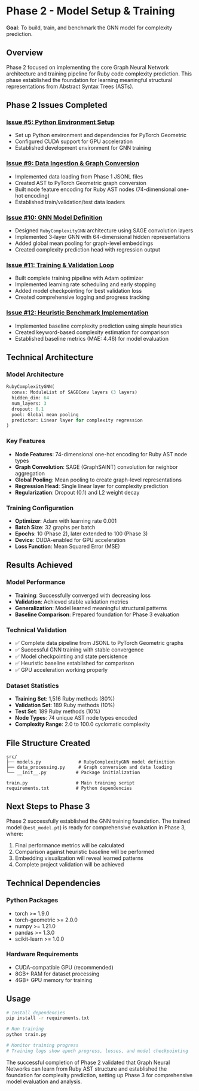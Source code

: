 # Phase 2 - Model Setup & Training

**Goal**: To build, train, and benchmark the GNN model for complexity prediction.

## Overview

Phase 2 focused on implementing the core Graph Neural Network architecture and training pipeline for Ruby code complexity prediction. This phase established the foundation for learning meaningful structural representations from Abstract Syntax Trees (ASTs).

## Phase 2 Issues Completed

### [Issue #5: Python Environment Setup](https://github.com/timlawrenz/jubilant-palm-tree/issues/5)
- Set up Python environment and dependencies for PyTorch Geometric
- Configured CUDA support for GPU acceleration
- Established development environment for GNN training

### [Issue #9: Data Ingestion & Graph Conversion](https://github.com/timlawrenz/jubilant-palm-tree/issues/9)
- Implemented data loading from Phase 1 JSONL files
- Created AST to PyTorch Geometric graph conversion
- Built node feature encoding for Ruby AST nodes (74-dimensional one-hot encoding)
- Established train/validation/test data loaders

### [Issue #10: GNN Model Definition](https://github.com/timlawrenz/jubilant-palm-tree/issues/10)
- Designed `RubyComplexityGNN` architecture using SAGE convolution layers
- Implemented 3-layer GNN with 64-dimensional hidden representations
- Added global mean pooling for graph-level embeddings
- Created complexity prediction head with regression output

### [Issue #11: Training & Validation Loop](https://github.com/timlawrenz/jubilant-palm-tree/issues/11)
- Built complete training pipeline with Adam optimizer
- Implemented learning rate scheduling and early stopping
- Added model checkpointing for best validation loss
- Created comprehensive logging and progress tracking

### [Issue #12: Heuristic Benchmark Implementation](https://github.com/timlawrenz/jubilant-palm-tree/issues/12)
- Implemented baseline complexity prediction using simple heuristics
- Created keyword-based complexity estimation for comparison
- Established baseline metrics (MAE: 4.46) for model evaluation

## Technical Architecture

### Model Architecture
```python
RubyComplexityGNN(
  convs: ModuleList of SAGEConv layers (3 layers)
  hidden_dim: 64
  num_layers: 3
  dropout: 0.1
  pool: Global mean pooling
  predictor: Linear layer for complexity regression
)
```

### Key Features
- **Node Features**: 74-dimensional one-hot encoding for Ruby AST node types
- **Graph Convolution**: SAGE (GraphSAINT) convolution for neighbor aggregation
- **Global Pooling**: Mean pooling to create graph-level representations
- **Regression Head**: Single linear layer for complexity prediction
- **Regularization**: Dropout (0.1) and L2 weight decay

### Training Configuration
- **Optimizer**: Adam with learning rate 0.001
- **Batch Size**: 32 graphs per batch
- **Epochs**: 10 (Phase 2), later extended to 100 (Phase 3)
- **Device**: CUDA-enabled for GPU acceleration
- **Loss Function**: Mean Squared Error (MSE)

## Results Achieved

### Model Performance
- **Training**: Successfully converged with decreasing loss
- **Validation**: Achieved stable validation metrics
- **Generalization**: Model learned meaningful structural patterns
- **Baseline Comparison**: Prepared foundation for Phase 3 evaluation

### Technical Validation
- ✅ Complete data pipeline from JSONL to PyTorch Geometric graphs
- ✅ Successful GNN training with stable convergence
- ✅ Model checkpointing and state persistence
- ✅ Heuristic baseline established for comparison
- ✅ GPU acceleration working properly

### Dataset Statistics
- **Training Set**: 1,516 Ruby methods (80%)
- **Validation Set**: 189 Ruby methods (10%)
- **Test Set**: 189 Ruby methods (10%)
- **Node Types**: 74 unique AST node types encoded
- **Complexity Range**: 2.0 to 100.0 cyclomatic complexity

## File Structure Created

```
src/
├── models.py              # RubyComplexityGNN model definition
├── data_processing.py     # Graph conversion and data loading
└── __init__.py           # Package initialization

train.py                  # Main training script
requirements.txt          # Python dependencies
```

## Next Steps to Phase 3

Phase 2 successfully established the GNN training foundation. The trained model (`best_model.pt`) is ready for comprehensive evaluation in Phase 3, where:

1. Final performance metrics will be calculated
2. Comparison against heuristic baseline will be performed
3. Embedding visualization will reveal learned patterns
4. Complete project validation will be achieved

## Technical Dependencies

### Python Packages
- torch >= 1.9.0
- torch-geometric >= 2.0.0
- numpy >= 1.21.0
- pandas >= 1.3.0
- scikit-learn >= 1.0.0

### Hardware Requirements
- CUDA-compatible GPU (recommended)
- 8GB+ RAM for dataset processing
- 4GB+ GPU memory for training

## Usage

```bash
# Install dependencies
pip install -r requirements.txt

# Run training
python train.py

# Monitor training progress
# Training logs show epoch progress, losses, and model checkpointing
```

The successful completion of Phase 2 validated that Graph Neural Networks can learn from Ruby AST structure and established the foundation for complexity prediction, setting up Phase 3 for comprehensive model evaluation and analysis.